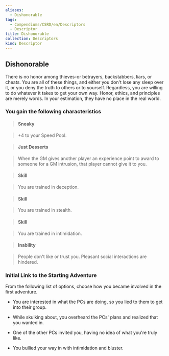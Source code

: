 ```yaml
---
aliases:
  - Dishonorable
tags:
  - Compendiums/CSRD/en/Descriptors
  - Descriptor
title: Dishonorable
collection: Descriptors
kind: Descriptor
---
```

## Dishonorable    
There is no honor among thieves-or betrayers, backstabbers, liars, or cheats. You are all of these things, and either you don't lose any sleep over it, or you deny the truth to others or to yourself. Regardless, you are willing to do whatever it takes to get your own way. Honor, ethics, and principles are merely words. In your estimation, they have no place in the real world.  
### You gain the following characteristics    
> #### Sneaky  
> +4 to your Speed Pool.    
  
> #### Just Desserts  
> When the GM gives another player an experience point to award to someone for a GM intrusion, that player cannot give it to you.    
  
> #### Skill  
> You are trained in deception.    
  
> #### Skill  
> You are trained in stealth.    
  
> #### Skill  
> You are trained in intimidation.    
  
> #### Inability  
> People don't like or trust you. Pleasant social interactions are hindered.    
  
### Initial Link to the Starting Adventure    
From the following list of options, choose how you became involved in the first adventure.    
- You are interested in what the PCs are doing, so you lied to them to get into their group.    
- While skulking about, you overheard the PCs' plans and realized that you wanted in.    
- One of the other PCs invited you, having no idea of what you're truly like.    
- You bullied your way in with intimidation and bluster.  